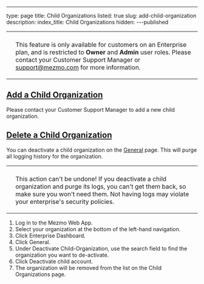 ---
type: page
title: Child Organizations
listed: true
slug: add-child-organization
description: 
index_title: Child Organizations
hidden: 
---published


<table _ngcontent-hhn-c103=""><tbody _ngcontent-hhn-c103=""><tr _ngcontent-hhn-c103=""><th _ngcontent-hhn-c103="" rowspan="2"></th><td _ngcontent-hhn-c103=""></td></tr><tr _ngcontent-hhn-c103=""><td _ngcontent-hhn-c103=""><p>This feature is only available for customers on an Enterprise plan, and is restricted to <strong>Owner</strong> and <strong>Admin</strong> user roles. Please contact your Customer Support Manager or <a href="mailto:support@mezmo.com">support@mezmo.com</a> for more information.</p></td></tr></tbody></table>

## [Add a Child Organization](https://docs.mezmo.com/docs/scim-setup#add-a-child-organization)

Please contact your Customer Support Manager to add a new child organization.

## [Delete a Child Organization](https://docs.mezmo.com/docs/scim-setup#delete-a-child-organization)

You can deactivate a child organization on the [General](https://app.mezmo.com/enterprise/) page. This will purge all logging history for the organization.

<table _ngcontent-hhn-c103=""><tbody _ngcontent-hhn-c103=""><tr _ngcontent-hhn-c103=""><th _ngcontent-hhn-c103="" rowspan="2"></th><td _ngcontent-hhn-c103=""></td></tr><tr _ngcontent-hhn-c103=""><td _ngcontent-hhn-c103=""><p>This action can't be undone! If you deactivate a child organization and purge its logs, you can't get them back, so make sure you won't need them. Not having logs may violate your enterprise's security policies.</p></td></tr></tbody></table>

1.  Log in to the Mezmo Web App.
2.  Select your organization at the bottom of the left-hand navigation.
3.  Click Enterprise Dashboard.
4.  Click General.
5.  Under Deactivate Child-Organization, use the search field to find the organization you want to de-activate.
6.  Click Deactivate child account.
7.  The organization will be removed from the list on the Child Organizations page.
